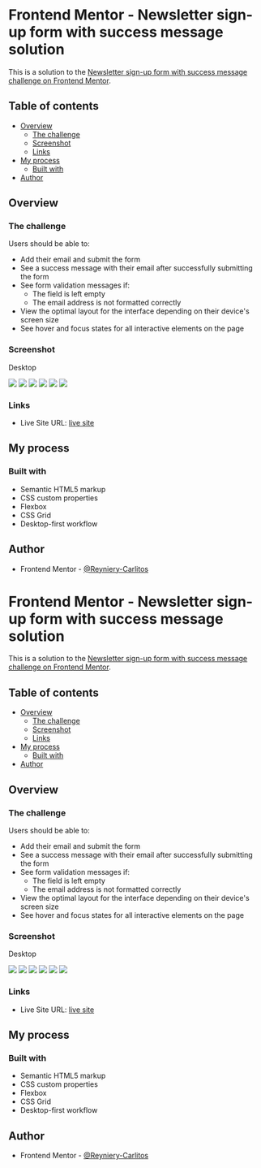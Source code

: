 # Frontend Mentor - Newsletter sign-up form with success message solution

This is a solution to the [Newsletter sign-up form with success message challenge on Frontend Mentor](https://www.frontendmentor.io/challenges/newsletter-signup-form-with-success-message-3FC1AZbNrv).

## Table of contents

- [Overview](#overview)
  - [The challenge](#the-challenge)
  - [Screenshot](#screenshot)
  - [Links](#links)
- [My process](#my-process)
  - [Built with](#built-with)
- [Author](#author)

## Overview

### The challenge

Users should be able to:

- Add their email and submit the form
- See a success message with their email after successfully submitting the form
- See form validation messages if:
  - The field is left empty
  - The email address is not formatted correctly
- View the optimal layout for the interface depending on their device's screen size
- See hover and focus states for all interactive elements on the page

### Screenshot

Desktop

![](./images/desktop1.png)
![](./images/desktop2.png)
![](./images/desktop3.png)
![](./images/desktop4.png)
![](./images/mobile1.png)
![](./images/mobile2.png)

### Links

- Live Site URL: [live site](https://your-live-site-url.com)

## My process

### Built with

- Semantic HTML5 markup
- CSS custom properties
- Flexbox
- CSS Grid
- Desktop-first workflow

## Author

- Frontend Mentor - [@Reyniery-Carlitos](https://www.frontendmentor.io/profile/Reyniery-Carlitos)
# Frontend Mentor - Newsletter sign-up form with success message solution

This is a solution to the [Newsletter sign-up form with success message challenge on Frontend Mentor](https://www.frontendmentor.io/challenges/newsletter-signup-form-with-success-message-3FC1AZbNrv).

## Table of contents

- [Overview](#overview)
  - [The challenge](#the-challenge)
  - [Screenshot](#screenshot)
  - [Links](#links)
- [My process](#my-process)
  - [Built with](#built-with)
- [Author](#author)

## Overview

### The challenge

Users should be able to:

- Add their email and submit the form
- See a success message with their email after successfully submitting the form
- See form validation messages if:
  - The field is left empty
  - The email address is not formatted correctly
- View the optimal layout for the interface depending on their device's screen size
- See hover and focus states for all interactive elements on the page

### Screenshot

Desktop

![](./images/desktop1.png)
![](./images/desktop2.png)
![](./images/desktop3.png)
![](./images/desktop4.png)
![](./images/mobile1.png)
![](./images/mobile2.png)

### Links

- Live Site URL: [live site](https://reyniery-carlitos.github.io/newsletter-sign-up/)

## My process

### Built with

- Semantic HTML5 markup
- CSS custom properties
- Flexbox
- CSS Grid
- Desktop-first workflow

## Author

- Frontend Mentor - [@Reyniery-Carlitos](https://www.frontendmentor.io/profile/Reyniery-Carlitos)
